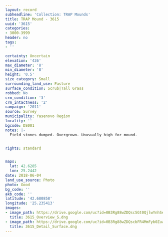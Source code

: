 ```yaml
---
layout: record
subheadline: 'Collection: TRAP Mounds'
title: TRAP Mound - 3615
uuid: '3615'
categories:
- 3000-3999
header: no
tags:
- ''

certainty: Uncertain
elevation: '436'
max_diameter: '8'
min_diameter: '8'
height: '0.5'
size_category: Small
surrounding_land_use: Pasture
surface_condition: Scrub|Tall Grass
robbed: No
crm_condition: '3'
crm_intactness: '2'
campaign: '2011'
source: Survey
municipality: Yasenovo Region
locality: ''
bgcode: DS001
notes: |-
  Field stones dumped. Overgrown. Unusually high for mound.


rights: standard


maps:
  lat: 42.6285
  lon: 25.2442
date: 2018-06-04
land_use_source: Photo
photo: Good
bg_code: ''
akb_code: ''
latitude: '42.680858'
longitude: '25.235413'
images:
- image_path: https://drive.google.com/uc?id=0B3Rg88wZDQscSGt0QjlwYnhSeUE
  title: 3615_Overview_S.dng
- image_path: https://drive.google.com/uc?id=0B3Rg88wZDQscbFR4MmFyb0Zuazg
  title: 3615_Detail_Surface.dng
---
```

